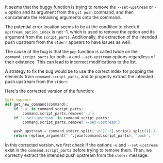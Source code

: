 It seems that the buggy function is trying to remove the `--set-upstream` or `-u` option and its argument from the `git push` command, and then concatenate the remaining arguments onto the command.

The potential error location seems to be at the condition to check if `upstream_option_index` is not -1, which is used to remove the option and its argument from the `script_parts`. Additionally, the extraction of the intended push upstream from the `stderr` appears to have issues as well.

The cause of the bug is that the `pop` function is called twice on the `command.script_parts` for both `-u` and `--set-upstream` options regardless of their existence. This can lead to incorrect modifications to the list.

A strategy to fix the bug would be to use the correct index for popping the elements from `command.script_parts`, and to properly extract the intended push upstream from the `stderr`.

Here's the corrected version of the function:

```python
@git_support
def get_new_command(command):
    if '-u' in command.script_parts:
        command.script_parts.remove('-u')
    if '--set-upstream' in command.script_parts:
        command.script_parts.remove('--set-upstream')

    push_upstream = command.stderr.split('\n')[-3].strip().split()[-3:]
    return replace_argument(" ".join(command.script_parts), 'push', ' '.join(push_upstream))
```

In this corrected version, we first check if the options `-u` and `--set-upstream` exist in the `command.script_parts` before trying to remove them. Then, we correctly extract the intended push upstream from the `stderr` message.